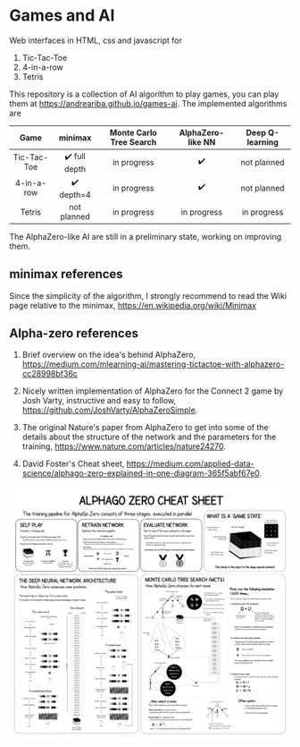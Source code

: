 # Games and AI

Web interfaces in HTML, css and javascript for 

1. Tic-Tac-Toe
2. 4-in-a-row
3. Tetris

This repository is a collection of AI algorithm to play games, you can play them at https://andreariba.github.io/games-ai. The implemented algorithms are

| Game        | minimax                        | Monte Carlo Tree Search | AlphaZero-like NN  | Deep Q-learning    |
| :---------: | :----------------------------: | :---------------------: | :----------------: | :----------------: |
| Tic-Tac-Toe | :heavy_check_mark: full depth  | in progress             | :heavy_check_mark: | not planned      |
| 4-in-a-row  | :heavy_check_mark: depth=4     | in progress             | :heavy_check_mark: | not planned     |
| Tetris      | not planned                    | in progress             | in progress        | in progress        |

The AlphaZero-like AI are still in a preliminary state, working on improving them.

## minimax references

Since the simplicity of the algorithm, I strongly recommend to read the Wiki page relative to the minimax, https://en.wikipedia.org/wiki/Minimax


## Alpha-zero references

1. Brief overview on the idea's behind AlphaZero, https://medium.com/mlearning-ai/mastering-tictactoe-with-alphazero-cc28998bf36c

2. Nicely written implementation of AlphaZero for the Connect 2 game by Josh Varty, instructive and easy to follow, https://github.com/JoshVarty/AlphaZeroSimple.

3. The original Nature's paper from AlphaZero to get into some of the details about the structure of the network and the parameters for the training, https://www.nature.com/articles/nature24270.

4. David Foster's Cheat sheet, https://medium.com/applied-data-science/alphago-zero-explained-in-one-diagram-365f5abf67e0.
<p align="center">
<img alt="missing image" src="img/alpha_go_zero_cheat_sheet.png">
</p>